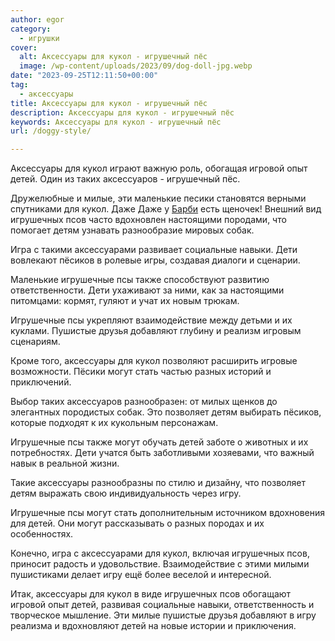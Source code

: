 ```yaml
---
author: egor
category:
  - игрушки
cover:
  alt: Аксессуары для кукол - игрушечный пёс
  image: /wp-content/uploads/2023/09/dog-doll-jpg.webp
date: "2023-09-25T12:11:50+00:00"
tag:
  - аксессуары
title: Аксессуары для кукол - игрушечный пёс
description: Аксессуары для кукол - игрушечный пёс
keywords: Аксессуары для кукол - игрушечный пёс
url: /doggy-style/

---
```

Аксессуары для кукол играют важную роль, обогащая игровой опыт детей. Один из таких аксессуаров \- игрушечный пёс.

Дружелюбные и милые, эти маленькие песики становятся верными спутниками для кукол. Даже Даже у [Барби](https://www.adora.ru/doll-barbi/) есть щеночек! Внешний вид игрушечных псов часто вдохновлен настоящими породами, что помогает детям узнавать разнообразие мировых собак.

Игра с такими аксессуарами развивает социальные навыки. Дети вовлекают пёсиков в ролевые игры, создавая диалоги и сценарии.

Маленькие игрушечные псы также способствуют развитию ответственности. Дети ухаживают за ними, как за настоящими питомцами: кормят, гуляют и учат их новым трюкам.

Игрушечные псы укрепляют взаимодействие между детьми и их куклами. Пушистые друзья добавляют глубину и реализм игровым сценариям.

Кроме того, аксессуары для кукол позволяют расширить игровые возможности. Пёсики могут стать частью разных историй и приключений.

Выбор таких аксессуаров разнообразен: от милых щенков до элегантных породистых собак. Это позволяет детям выбирать пёсиков, которые подходят к их кукольным персонажам.

Игрушечные псы также могут обучать детей заботе о животных и их потребностях. Дети учатся быть заботливыми хозяевами, что важный навык в реальной жизни.

Такие аксессуары разнообразны по стилю и дизайну, что позволяет детям выражать свою индивидуальность через игру.

Игрушечные псы могут стать дополнительным источником вдохновения для детей. Они могут рассказывать о разных породах и их особенностях.

Конечно, игра с аксессуарами для кукол, включая игрушечных псов, приносит радость и удовольствие. Взаимодействие с этими милыми пушистиками делает игру ещё более веселой и интересной.

Итак, аксессуары для кукол в виде игрушечных псов обогащают игровой опыт детей, развивая социальные навыки, ответственность и творческое мышление. Эти милые пушистые друзья добавляют в игру реализма и вдохновляют детей на новые истории и приключения.
